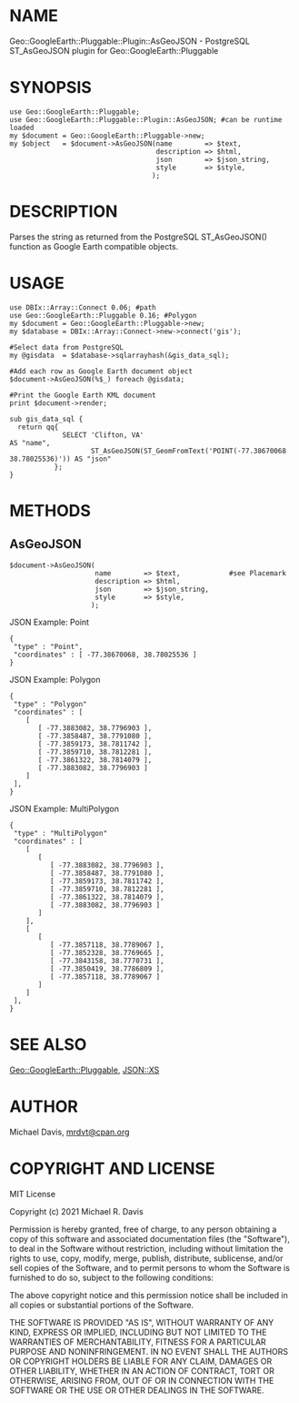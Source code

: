 # NAME

Geo::GoogleEarth::Pluggable::Plugin::AsGeoJSON - PostgreSQL ST\_AsGeoJSON plugin for Geo::GoogleEarth::Pluggable

# SYNOPSIS

    use Geo::GoogleEarth::Pluggable;
    use Geo::GoogleEarth::Pluggable::Plugin::AsGeoJSON; #can be runtime loaded
    my $document = Geo::GoogleEarth::Pluggable->new;
    my $object   = $document->AsGeoJSON(name        => $text,
                                        description => $html,
                                        json        => $json_string,
                                        style       => $style,
                                       );

# DESCRIPTION

Parses the string as returned from the PostgreSQL ST\_AsGeoJSON() function as Google Earth compatible objects.

# USAGE

    use DBIx::Array::Connect 0.06; #path
    use Geo::GoogleEarth::Pluggable 0.16; #Polygon
    my $document = Geo::GoogleEarth::Pluggable->new;
    my $database = DBIx::Array::Connect->new->connect('gis');

    #Select data from PostgreSQL
    my @gisdata  = $database->sqlarrayhash(&gis_data_sql);

    #Add each row as Google Earth document object
    $document->AsGeoJSON(%$_) foreach @gisdata;

    #Print the Google Earth KML document
    print $document->render;
    
    sub gis_data_sql {
      return qq{
                 SELECT 'Clifton, VA'                                                    AS "name", 
                        ST_AsGeoJSON(ST_GeomFromText('POINT(-77.38670068 38.78025536)')) AS "json"
               };
    }

# METHODS

## AsGeoJSON

    $document->AsGeoJSON(
                         name        => $text,            #see Placemark
                         description => $html,
                         json        => $json_string,
                         style       => $style,
                        );

JSON Example: Point

    {
     "type" : "Point",
     "coordinates" : [ -77.38670068, 38.78025536 ]
    }

JSON Example: Polygon

    {
     "type" : "Polygon"
     "coordinates" : [
        [
           [ -77.3883082, 38.7796903 ],
           [ -77.3858487, 38.7791080 ],
           [ -77.3859173, 38.7811742 ],
           [ -77.3859710, 38.7812281 ],
           [ -77.3861322, 38.7814079 ],
           [ -77.3883082, 38.7796903 ] 
        ]
     ],
    }

JSON Example: MultiPolygon

    {
     "type" : "MultiPolygon"
     "coordinates" : [
        [
           [
              [ -77.3883082, 38.7796903 ],
              [ -77.3858487, 38.7791080 ],
              [ -77.3859173, 38.7811742 ],
              [ -77.3859710, 38.7812281 ],
              [ -77.3861322, 38.7814079 ],
              [ -77.3883082, 38.7796903 ] 
           ]
        ],
        [
           [
              [ -77.3857118, 38.7789067 ],
              [ -77.3852328, 38.7769665 ],
              [ -77.3843158, 38.7770731 ],
              [ -77.3850419, 38.7786809 ],
              [ -77.3857118, 38.7789067 ]
           ]
        ]
     ],
    }

# SEE ALSO

[Geo::GoogleEarth::Pluggable](https://metacpan.org/pod/Geo::GoogleEarth::Pluggable), [JSON::XS](https://metacpan.org/pod/JSON::XS)

# AUTHOR

Michael Davis, mrdvt@cpan.org

# COPYRIGHT AND LICENSE

MIT License

Copyright (c) 2021 Michael R. Davis

Permission is hereby granted, free of charge, to any person obtaining a copy
of this software and associated documentation files (the "Software"), to deal
in the Software without restriction, including without limitation the rights
to use, copy, modify, merge, publish, distribute, sublicense, and/or sell
copies of the Software, and to permit persons to whom the Software is
furnished to do so, subject to the following conditions:

The above copyright notice and this permission notice shall be included in all
copies or substantial portions of the Software.

THE SOFTWARE IS PROVIDED "AS IS", WITHOUT WARRANTY OF ANY KIND, EXPRESS OR
IMPLIED, INCLUDING BUT NOT LIMITED TO THE WARRANTIES OF MERCHANTABILITY,
FITNESS FOR A PARTICULAR PURPOSE AND NONINFRINGEMENT. IN NO EVENT SHALL THE
AUTHORS OR COPYRIGHT HOLDERS BE LIABLE FOR ANY CLAIM, DAMAGES OR OTHER
LIABILITY, WHETHER IN AN ACTION OF CONTRACT, TORT OR OTHERWISE, ARISING FROM,
OUT OF OR IN CONNECTION WITH THE SOFTWARE OR THE USE OR OTHER DEALINGS IN THE
SOFTWARE.
